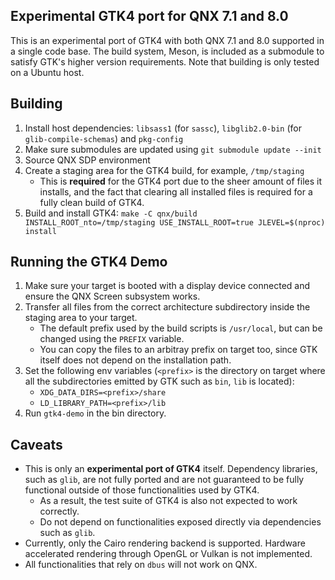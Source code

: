 Experimental GTK4 port for QNX 7.1 and 8.0
---

This is an experimental port of GTK4 with both QNX 7.1 and 8.0 supported in a single code base.
The build system, Meson, is included as a submodule to satisfy GTK's higher version requirements.
Note that building is only tested on a Ubuntu host.

Building
---

1. Install host dependencies: `libsass1` (for `sassc`), `libglib2.0-bin` (for `glib-compile-schemas`) and `pkg-config`
2. Make sure submodules are updated using `git submodule update --init`
3. Source QNX SDP environment
4. Create a staging area for the GTK4 build, for example, `/tmp/staging`
   - This is **required** for the GTK4 port due to the sheer amount of files it installs, and the fact that clearing all installed files is required for a fully clean build of GTK4.
5. Build and install GTK4: `make -C qnx/build INSTALL_ROOT_nto=/tmp/staging USE_INSTALL_ROOT=true JLEVEL=$(nproc) install`

Running the GTK4 Demo
---

1. Make sure your target is booted with a display device connected and ensure the QNX Screen subsystem works.
2. Transfer all files from the correct architecture subdirectory inside the staging area to your target.
   - The default prefix used by the build scripts is `/usr/local`, but can be changed using the `PREFIX` variable.
   - You can copy the files to an arbitray prefix on target too, since GTK itself does not depend on the installation path.
3. Set the following env variables (`<prefix>` is the directory on target where all the subdirectories emitted by GTK such as `bin`, `lib` is located):
   - `XDG_DATA_DIRS=<prefix>/share`
   - `LD_LIBRARY_PATH=<prefix>/lib`
4. Run `gtk4-demo` in the bin directory.

Caveats
---

- This is only an **experimental port of GTK4** itself. Dependency libraries, such as `glib`, are not fully ported and are not guaranteed to be fully functional outside of those functionalities used by GTK4.
  - As a result, the test suite of GTK4 is also not expected to work correctly.
  - Do not depend on functionalities exposed directly via dependencies such as `glib`.
- Currently, only the Cairo rendering backend is supported. Hardware accelerated rendering through OpenGL or Vulkan is not implemented.
- All functionalities that rely on `dbus` will not work on QNX.
